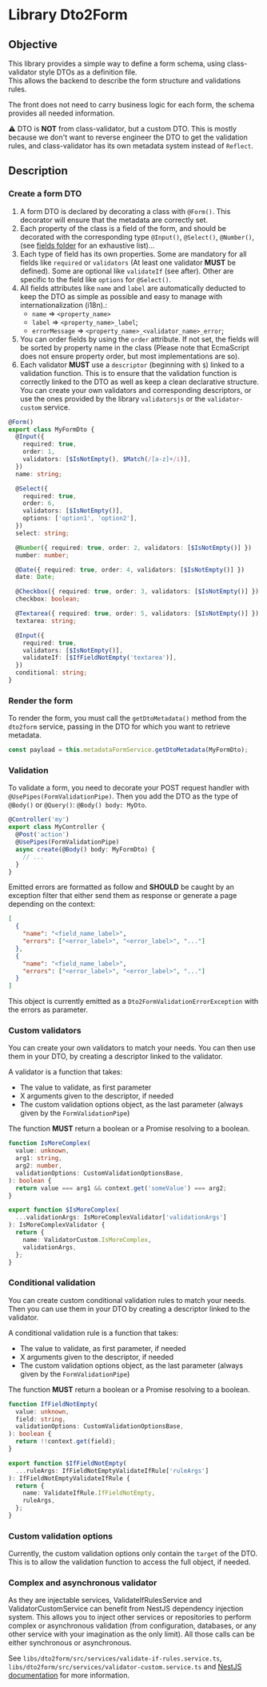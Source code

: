 # Library Dto2Form

## Objective

This library provides a simple way to define a form schema, using class-validator style DTOs as a definition file.  
This allows the backend to describe the form structure and validations rules.

The front does not need to carry business logic for each form, the schema provides all needed information.

⚠️ DTO is **NOT** from class-validator, but a custom DTO.
This is mostly because we don't want to reverse engineer the DTO to get the validation rules, and class-validator has its own metadata system instead of `Reflect`.

## Description

### Create a form DTO

1. A form DTO is declared by decorating a class with `@Form()`. This decorator will ensure that the metadata are correctly set.
2. Each property of the class is a field of the form, and should be decorated with the corresponding type `@Input()`, `@Select()`, `@Number()`, (see [fields folder](./src/decorators/fields) for an exhaustive list)...
3. Each type of field has its own properties. Some are mandatory for all fields like `required` or `validators` (At least one validator **MUST** be defined).
   Some are optional like `validateIf` (see after). Other are specific to the field like `options` for `@Select()`.
4. All fields attributes like `name` and `label` are automatically deducted to keep the DTO as simple as possible and easy to manage with internationalization (i18n).:
   - `name` => `<property_name>`
   - `label` => `<property_name>_label`;
   - `errorMessage` => `<property_name>_<validator_name>_error`;
5. You can order fields by using the `order` attribute. If not set, the fields will be sorted by property name in the class (Please note that EcmaScript does not ensure property order, but most implementations are so).
6. Each validator **MUST** use a `descriptor` (beginning with `$`) linked to a validation function.
   This is to ensure that the validation function is correctly linked to the DTO as well as keep a clean declarative structure.
   You can create your own validators and corresponding descriptors, or use the ones provided by the library `validatorsjs` or the `validator-custom` service.

```typescript
@Form()
export class MyFormDto {
  @Input({
    required: true,
    order: 1,
    validators: [$IsNotEmpty(), $Match(/[a-z]+/i)],
  })
  name: string;

  @Select({
    required: true,
    order: 6,
    validators: [$IsNotEmpty()],
    options: ['option1', 'option2'],
  })
  select: string;

  @Number({ required: true, order: 2, validators: [$IsNotEmpty()] })
  number: number;

  @Date({ required: true, order: 4, validators: [$IsNotEmpty()] })
  date: Date;

  @Checkbox({ required: true, order: 3, validators: [$IsNotEmpty()] })
  checkbox: boolean;

  @Textarea({ required: true, order: 5, validators: [$IsNotEmpty()] })
  textarea: string;

  @Input({
    required: true,
    validators: [$IsNotEmpty()],
    validateIf: [$IfFieldNotEmpty('textarea')],
  })
  conditional: string;
}
```

### Render the form

To render the form, you must call the `getDtoMetadata()` method from the `dto2form` service, passing in the DTO for which you want to retrieve metadata.

```typescript
const payload = this.metadataFormService.getDtoMetadata(MyFormDto);
```

### Validation

To validate a form, you need to decorate your POST request handler with `@UsePipes(FormValidationPipe)`. Then you add the DTO as the type of `@Body()` or `@Query()`: `@Body() body: MyDto`.

```typescript
@Controller('my')
export class MyController {
  @Post('action')
  @UsePipes(FormValidationPipe)
  async create(@Body() body: MyFormDto) {
    // ...
  }
}
```

Emitted errors are formatted as follow and **SHOULD** be caught by an exception filter that either send them as response or generate a page depending on the context:

```json
[
  {
    "name": "<field_name_label>",
    "errors": ["<error_label>", "<error_label>", "..."]
  },
  {
    "name": "<field_name_label>",
    "errors": ["<error_label>", "<error_label>", "..."]
  }
]
```

This object is currently emitted as a `Dto2FormValidationErrorException` with the errors as parameter.

### Custom validators

You can create your own validators to match your needs.
You can then use them in your DTO, by creating a descriptor linked to the validator.

A validator is a function that takes:

- The value to validate, as first parameter
- X arguments given to the descriptor, if needed
- The custom validation options object, as the last parameter (always given by the `FormValidationPipe`)

The function **MUST** return a boolean or a Promise resolving to a boolean.

```typescript
function IsMoreComplex(
  value: unknown,
  arg1: string,
  arg2: number,
  validationOptions: CustomValidationOptionsBase,
): boolean {
  return value === arg1 && context.get('someValue') === arg2;
}

export function $IsMoreComplex(
  ...validationArgs: IsMoreComplexValidator['validationArgs']
): IsMoreComplexValidator {
  return {
    name: ValidatorCustom.IsMoreComplex,
    validationArgs,
  };
}
```

### Conditional validation

You can create custom conditional validation rules to match your needs.
Then you can use them in your DTO by creating a descriptor linked to the validator.

A conditional validation rule is a function that takes:

- The value to validate, as first parameter, if needed
- X arguments given to the descriptor, if needed
- The custom validation options object, as the last parameter (always given by the `FormValidationPipe`)

The function **MUST** return a boolean or a Promise resolving to a boolean.

```typescript
function IfFieldNotEmpty(
  value: unknown,
  field: string,
  validationOptions: CustomValidationOptionsBase,
): boolean {
  return !!context.get(field);
}

export function $IfFieldNotEmpty(
  ...ruleArgs: IfFieldNotEmptyValidateIfRule['ruleArgs']
): IfFieldNotEmptyValidateIfRule {
  return {
    name: ValidateIfRule.IfFieldNotEmpty,
    ruleArgs,
  };
}
```

### Custom validation options

Currently, the custom validation options only contain the `target` of the DTO. This is to allow the validation function to access the full object, if needed.

### Complex and asynchronous validator

As they are injectable services, ValidateIfRulesService and ValidatorCustomService can benefit from NestJS dependency injection system. This allows you to inject other services or repositories to perform complex or asynchronous validation (from configuration, databases, or any other service with your imagination as the only limit). All those calls can be either synchronous or asynchronous.

See `libs/dto2form/src/services/validate-if-rules.service.ts`, `libs/dto2form/src/services/validator-custom.service.ts` and [NestJS documentation](https://docs.nestjs.com/providers#services) for more information.
